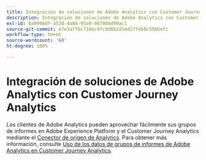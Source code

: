 ```yaml
---
title: Integración de soluciones de Adobe Analytics con Customer Journey Analytics
description: Integración de soluciones de Adobe Analytics con Customer Journey Analytics
exl-id: 0a9998df-a538-4a84-95a9-98706bd99ac1
source-git-commit: e7e3affbc710ec4fc8d6b1d14d17feb8c556befc
workflow-type: tm+mt
source-wordcount: '68'
ht-degree: 100%

---
```


# Integración de soluciones de Adobe Analytics con Customer Journey Analytics

Los clientes de Adobe Analytics pueden aprovechar fácilmente sus grupos de informes en Adobe Experience Platform y el Customer Journey Analytics mediante el [Conector de origen de Analytics](https://experienceleague.adobe.com/docs/experience-platform/sources/connectors/adobe-applications/analytics.html?lang=es). Para obtener más información, consulte [Uso de los datos de grupos de informes de Adobe Analytics en Customer Journey Analytics](/help/getting-started/aa-vs-cja/aa-data-in-cja.md).
